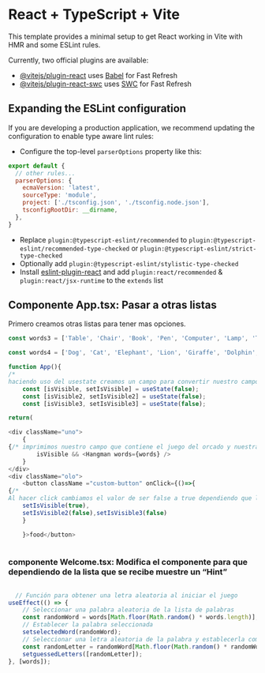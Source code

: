 # React + TypeScript + Vite

This template provides a minimal setup to get React working in Vite with HMR and some ESLint rules.

Currently, two official plugins are available:

- [@vitejs/plugin-react](https://github.com/vitejs/vite-plugin-react/blob/main/packages/plugin-react/README.md) uses [Babel](https://babeljs.io/) for Fast Refresh
- [@vitejs/plugin-react-swc](https://github.com/vitejs/vite-plugin-react-swc) uses [SWC](https://swc.rs/) for Fast Refresh

## Expanding the ESLint configuration

If you are developing a production application, we recommend updating the configuration to enable type aware lint rules:

- Configure the top-level `parserOptions` property like this:

```js
export default {
  // other rules...
  parserOptions: {
    ecmaVersion: 'latest',
    sourceType: 'module',
    project: ['./tsconfig.json', './tsconfig.node.json'],
    tsconfigRootDir: __dirname,
  },
}
```

- Replace `plugin:@typescript-eslint/recommended` to `plugin:@typescript-eslint/recommended-type-checked` or `plugin:@typescript-eslint/strict-type-checked`
- Optionally add `plugin:@typescript-eslint/stylistic-type-checked`
- Install [eslint-plugin-react](https://github.com/jsx-eslint/eslint-plugin-react) and add `plugin:react/recommended` & `plugin:react/jsx-runtime` to the `extends` list


##  Componente App.tsx: Pasar a otras listas
Primero creamos otras listas para tener mas opciones.
```js
const words3 = ['Table', 'Chair', 'Book', 'Pen', 'Computer', 'Lamp', 'Television'];

const words4 = ['Dog', 'Cat', 'Elephant', 'Lion', 'Giraffe', 'Dolphin', 'Eagle'];

function App(){
/* 
haciendo uso del usestate creamos un campo para convertir nuestro campos visibles o invisbles, y ocultar el que campo que no usemos */
    const [isVisible, setIsVisible] = useState(false); 
    const [isVisible2, setIsVisible2] = useState(false); 
    const [isVisible3, setIsVisible3] = useState(false); 

return(

<div className="uno">
    {
{/* imprimimos nuestro campo que contiene el juego del orcado y nuestra lista, solo que ahora tiene un campo que pregunta si es true se mostrara y si es false se oculta */}
        isVisible && <Hangman words={words} />
    }
</div>
<div className="olo">
    <button className ="custom-button" onClick={()=>{
{/* 
Al hacer click cambiamos el valor de ser false a true dependiendo que lista queremos */}
    setIsVisible(true),
    setIsVisible2(false),setIsVisible3(false)
    }

    }>food</button>
    
```

### componente Welcome.tsx: Modifica el componente para que dependiendo de la lista que se recibe muestre un “Hint” 
```js

  // Función para obtener una letra aleatoria al iniciar el juego
useEffect(() => {
    // Seleccionar una palabra aleatoria de la lista de palabras
    const randomWord = words[Math.floor(Math.random() * words.length)];
    // Establecer la palabra seleccionada
    setselectedWord(randomWord);
    // Seleccionar una letra aleatoria de la palabra y establecerla como adivinada al iniciar el juego
    const randomLetter = randomWord[Math.floor(Math.random() * randomWord.length)];
    setguessedLetters([randomLetter]);
}, [words]);

```
